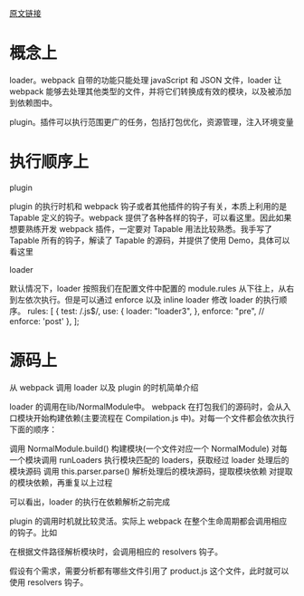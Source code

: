[原文链接](https://juejin.cn/post/7098556679242907662)

# 概念上
loader。webpack 自带的功能只能处理 javaScript 和 JSON 文件，loader 让 webpack 能够去处理其他类型的文件，并将它们转换成有效的模块，以及被添加到依赖图中。

plugin。插件可以执行范围更广的任务，包括打包优化，资源管理，注入环境变量

# 执行顺序上

plugin

plugin 的执行时机和 webpack 钩子或者其他插件的钩子有关，本质上利用的是 Tapable 定义的钩子。webpack 提供了各种各样的钩子，可以看这里。因此如果想要熟练开发 webpack 插件，一定要对 Tapable 用法比较熟悉。我手写了 Tapable 所有的钩子，解读了 Tapable 的源码，并提供了使用 Demo，具体可以看这里

loader

默认情况下，loader 按照我们在配置文件中配置的 module.rules 从下往上，从右到左依次执行。但是可以通过 enforce 以及 inline loader 修改 loader 的执行顺序。
rules: [
  {
    test: /\.js$/,
    use: {
      loader: "loader3",
    },
    enforce: "pre", // enforce: 'post'
  },
];

# 源码上
从 webpack 调用 loader 以及 plugin 的时机简单介绍

loader 的调用在lib/NormalModule中。
webpack 在打包我们的源码时，会从入口模块开始构建依赖(主要流程在 Compilation.js 中)。对每一个文件都会依次执行下面的顺序：

调用 NormalModule.build() 构建模块(一个文件对应一个 NormalModule)
对每一个模块调用 runLoaders 执行模块匹配的 loaders，获取经过 loader 处理后的模块源码
调用 this.parser.parse() 解析处理后的模块源码，提取模块依赖
对提取的模块依赖，再重复以上过程

可以看出，loader 的执行在依赖解析之前完成



plugin 的调用时机就比较灵活。实际上 webpack 在整个生命周期都会调用相应的钩子。比如

在根据文件路径解析模块时，会调用相应的 resolvers 钩子。

假设有个需求，需要分析都有哪些文件引用了 product.js 这个文件，此时就可以使用 resolvers 钩子。

